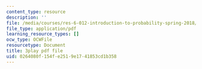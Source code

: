 ```yaml
---
content_type: resource
description: ''
file: /media/courses/res-6-012-introduction-to-probability-spring-2018/0264080f154fe2519e1741853cd1b358_lET4uQLpmM0.pdf
file_type: application/pdf
learning_resource_types: []
ocw_type: OCWFile
resourcetype: Document
title: 3play pdf file
uid: 0264080f-154f-e251-9e17-41853cd1b358
---
```

